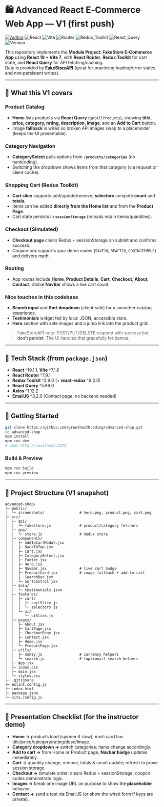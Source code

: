 # 🛍️ Advanced React E‑Commerce Web App — V1 (first push)

[![Author](https://img.shields.io/badge/author-growthwithcoding-blue)](https://github.com/growthwithcoding)
![React](https://img.shields.io/badge/React-19.1.1-61dafb)
![Vite](https://img.shields.io/badge/Vite-7.1.6-9460f6)
![Router](https://img.shields.io/badge/React_Router-7.9.1-CA4245)
![Redux_Toolkit](https://img.shields.io/badge/Redux_Toolkit-2.9.0-764abc)
![React_Query](https://img.shields.io/badge/React_Query-5.89.0-ff4154)
![Version](https://img.shields.io/badge/release-v1_(first_push)-orange)

This repository implements the **Module Project: FakeStore E‑Commerce App** using **React 19 + Vite 7**, with **React Router**, **Redux Toolkit** for cart state, and **React Query** for API fetching/caching.  
Data is provided by **[FakeStoreAPI](https://fakestoreapi.com/)** (great for practicing loading/error states and non‑persistent writes).

---

## 📌 What this V1 covers

### Product Catalog
- **Home** lists products via **React Query** (`getAllProducts`), showing **title, price, category, rating, description, image**, and an **Add to Cart** button.
- Image **fallback** is wired so broken API images swap to a placeholder (keeps the UI presentable).

### Category Navigation
- **CategorySelect** pulls options from **`/products/categories`** (no hardcoding).
- Switching the dropdown shows items from that category (via request or client cache).

### Shopping Cart (Redux Toolkit)
- **Cart slice** supports add/update/remove; **selectors** compute **count** and **totals**.
- Items can be added **directly from the Home list** and from the **Product Page**.
- Cart state persists in **`sessionStorage`** (reloads retain items/quantities).

### Checkout (Simulated)
- **Checkout page** clears Redux + sessionStorage on submit and confirms success.
- Coupon box supports your demo codes (`SAVE10`, `REACT20`, `CODINGTEMPLE`) and delivery math.

### Routing
- App routes include **Home**, **Product Details**, **Cart**, **Checkout**, **About**, **Contact**. Global **NavBar** shows a live cart count.

### Nice touches in this codebase
- **Search input** and **Sort dropdown** (client‑side) for a smoother catalog experience.
- **Testimonials** widget fed by local JSON, accessible stars.
- **Hero** section with safe images and a jump link into the product grid.

> FakeStoreAPI note: POST/PUT/DELETE respond with success but **don’t persist**. The UI handles that gracefully for demos.

---

## 🧰 Tech Stack (from `package.json`)
- **React** ^19.1.1, **Vite** ^7.1.6
- **React Router** ^7.9.1
- **Redux Toolkit** ^2.9.0 (+ **react‑redux** ^9.2.0)
- **React Query** ^5.89.0
- **Axios** ^1.12.2
- **EmailJS** ^3.2.0 (Contact page; no backend needed)

---

## 🚀 Getting Started

```bash
git clone https://github.com/growthwithcoding/advanced-shop.git
cd advanced-shop
npm install
npm run dev
# open http://localhost:5173
```

### Build & Preview
```bash
npm run build
npm run preview
```

---

## 📂 Project Structure (V1 snapshot)

```
advanced-shop/
├─ public/
│  └─ screenshots/                # hero.png, product.png, cart.png
├─ src/
│  ├─ api/
│  │  └─ fakestore.js             # product/category fetchers
│  ├─ app/
│  │  └─ store.js                 # Redux store
│  ├─ components/
│  │  ├─ AddToCartModal.jsx
│  │  ├─ BackToTop.jsx
│  │  ├─ Cart.jsx
│  │  ├─ CategorySelect.jsx
│  │  ├─ Footer.jsx
│  │  ├─ Hero.jsx
│  │  ├─ NavBar.jsx               # live cart badge
│  │  ├─ ProductCard.jsx          # image fallback + add-to-cart
│  │  ├─ SearchBar.jsx
│  │  └─ SortControl.jsx
│  ├─ data/
│  │  └─ testimonials.json
│  ├─ features/
│  │  ├─ cart/
│  │  │  ├─ cartSlice.js
│  │  │  └─ selectors.js
│  │  └─ ui/
│  │     └─ uiSlice.js
│  ├─ pages/
│  │  ├─ About.jsx
│  │  ├─ CartPage.jsx
│  │  ├─ CheckoutPage.jsx
│  │  ├─ Contact.jsx
│  │  ├─ Home.jsx
│  │  └─ ProductPage.jsx
│  ├─ utils/
│  │  ├─ money.js                 # currency helpers
│  │  └─ search.js                # (optional) search helpers
│  ├─ App.jsx
│  ├─ index.css
│  ├─ main.jsx
│  └─ styles.css
├─ .gitignore
├─ eslint.config.js
├─ index.html
├─ package.json
└─ vite.config.js
```

---

## 🧪 Presentation Checklist (for the instructor demo)
- **Home →** products load (spinner if slow), each card has title/price/category/rating/desc/image.
- **Category dropdown →** switch categories; items change accordingly.
- **Add to cart →** from Home or Product page; **Navbar badge** updates immediately.
- **Cart →** quantity change, remove, totals & count update; refresh to prove session storage.
- **Checkout →** simulate order: clears Redux + sessionStorage; coupon codes demonstrate logic.
- **Images →** break one image URL on purpose to show the **placeholder** behavior.
- **Contact →** send a test via EmailJS (or show the wired form if keys are private).